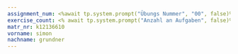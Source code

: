 ```yaml
---
assignment_num: <%await tp.system.prompt("Übungs Nummer", "00", false)%>
exercise_count: <% await tp.system.prompt("Anzahl an Aufgaben", false)%>
matr_nr: k12136610  
vorname: simon  
nachname: grundner
---
```


